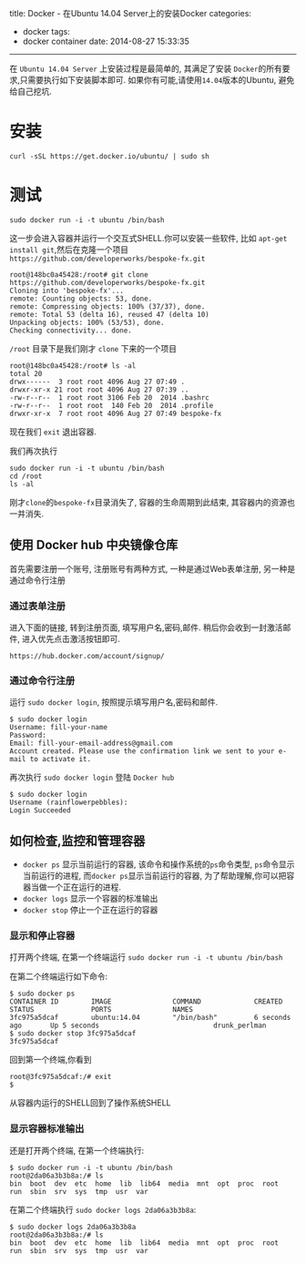 title: Docker - 在Ubuntu 14.04 Server上的安装Docker
categories:
  - docker
tags:
  - docker container
date: 2014-08-27 15:33:35
---


在 `Ubuntu 14.04 Server` 上安装过程是最简单的, 其满足了安装 `Docker`的所有要求,只需要执行如下安装脚本即可. 如果你有可能,请使用`14.04`版本的Ubuntu, 避免给自己挖坑.

<!-- more -->

# 安装

```
curl -sSL https://get.docker.io/ubuntu/ | sudo sh
```

# 测试

```
sudo docker run -i -t ubuntu /bin/bash
```

这一步会进入容器并运行一个交互式SHELL.你可以安装一些软件, 比如 `apt-get install git`,然后在克隆一个项目 `https://github.com/developerworks/bespoke-fx.git`

```
root@148bc0a45428:/root# git clone https://github.com/developerworks/bespoke-fx.git
Cloning into 'bespoke-fx'...
remote: Counting objects: 53, done.
remote: Compressing objects: 100% (37/37), done.
remote: Total 53 (delta 16), reused 47 (delta 10)
Unpacking objects: 100% (53/53), done.
Checking connectivity... done.
```

`/root` 目录下是我们刚才 `clone` 下来的一个项目

```
root@148bc0a45428:/root# ls -al
total 20
drwx------  3 root root 4096 Aug 27 07:49 .
drwxr-xr-x 21 root root 4096 Aug 27 07:39 ..
-rw-r--r--  1 root root 3106 Feb 20  2014 .bashrc
-rw-r--r--  1 root root  140 Feb 20  2014 .profile
drwxr-xr-x  7 root root 4096 Aug 27 07:49 bespoke-fx
```

现在我们 `exit` 退出容器.

我们再次执行

```
sudo docker run -i -t ubuntu /bin/bash
cd /root
ls -al
```

刚才`clone`的`bespoke-fx`目录消失了, 容器的生命周期到此结束, 其容器内的资源也一并消失.

## 使用 Docker hub 中央镜像仓库

首先需要注册一个账号, 注册账号有两种方式, 一种是通过Web表单注册, 另一种是通过命令行注册

### 通过表单注册

进入下面的链接, 转到注册页面, 填写用户名,密码,邮件. 稍后你会收到一封激活邮件, 进入优先点击激活按钮即可.

```
https://hub.docker.com/account/signup/
```

### 通过命令行注册

运行 `sudo docker login`, 按照提示填写用户名,密码和邮件.

```
$ sudo docker login
Username: fill-your-name
Password:
Email: fill-your-email-address@gmail.com
Account created. Please use the confirmation link we sent to your e-mail to activate it.
```

再次执行 `sudo docker login` 登陆 `Docker hub`

```
$ sudo docker login
Username (rainflowerpebbles):
Login Succeeded
```


## 如何检查,监控和管理容器

- `docker ps` 显示当前运行的容器, 该命令和操作系统的`ps`命令类型, `ps`命令显示当前运行的进程, 而`docker ps`显示当前运行的容器, 为了帮助理解,你可以把容器当做一个正在运行的进程.
- `docker logs` 显示一个容器的标准输出
- `docker stop` 停止一个正在运行的容器

### 显示和停止容器

打开两个终端, 在第一个终端运行 `sudo docker run -i -t ubuntu /bin/bash`

在第二个终端运行如下命令:

```
$ sudo docker ps
CONTAINER ID        IMAGE               COMMAND             CREATED             STATUS              PORTS               NAMES
3fc975a5dcaf        ubuntu:14.04        "/bin/bash"         6 seconds ago       Up 5 seconds                            drunk_perlman
$ sudo docker stop 3fc975a5dcaf
3fc975a5dcaf
```

回到第一个终端,你看到

```
root@3fc975a5dcaf:/# exit
$
```

从容器内运行的SHELL回到了操作系统SHELL


### 显示容器标准输出

还是打开两个终端, 在第一个终端执行:

```
$ sudo docker run -i -t ubuntu /bin/bash
root@2da06a3b3b8a:/# ls
bin  boot  dev	etc  home  lib	lib64  media  mnt  opt	proc  root  run  sbin  srv  sys  tmp  usr  var
```

在第二个终端执行 `sudo docker logs 2da06a3b3b8a`:

```
$ sudo docker logs 2da06a3b3b8a
root@2da06a3b3b8a:/# ls
bin  boot  dev	etc  home  lib	lib64  media  mnt  opt	proc  root  run  sbin  srv  sys  tmp  usr  var
```







